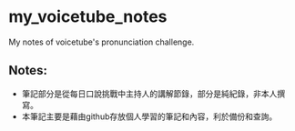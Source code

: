 # my_voicetube_notes
My notes of voicetube's pronunciation challenge.

## Notes:
  - 筆記部分是從每日口說挑戰中主持人的講解節錄，部分是純紀錄，非本人撰寫。
  - 本筆記主要是藉由github存放個人學習的筆記和內容，利於備份和查詢。
  
